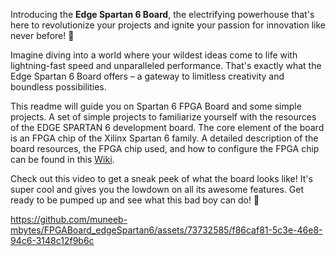 Introducing the <b>Edge Spartan 6 Board</b>, the electrifying powerhouse that's here to revolutionize your projects and ignite your passion for innovation like never before! 🚀

Imagine diving into a world where your wildest ideas come to life with lightning-fast speed and unparalleled performance. That's exactly what the Edge Spartan 6 Board offers – a gateway to limitless creativity and boundless possibilities.

This readme will guide you on Spartan 6 FPGA Board and some simple projects. A set of simple projects to familiarize yourself with the resources of the EDGE SPARTAN 6 development board. The core element of the board is an FPGA chip of the Xilinx Spartan 6 family. A detailed description of the board resources, the FPGA chip used, and how to configure the FPGA chip can be found in this [Wiki](https://github.com/muneeb-mbytes/FPGABoard_edgeSpartan6/wiki).

Check out this video to get a sneak peek of what the board looks like! It's super cool and gives you the lowdown on all its awesome features. Get ready to be pumped up and see what this bad boy can do! 🎥


https://github.com/muneeb-mbytes/FPGABoard_edgeSpartan6/assets/73732585/f86caf81-5c3e-46e8-94c6-3148c12f9b6c







